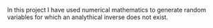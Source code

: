 In this project I have used numerical mathematics to generate random variables for which an analythical inverse does not exist. 

